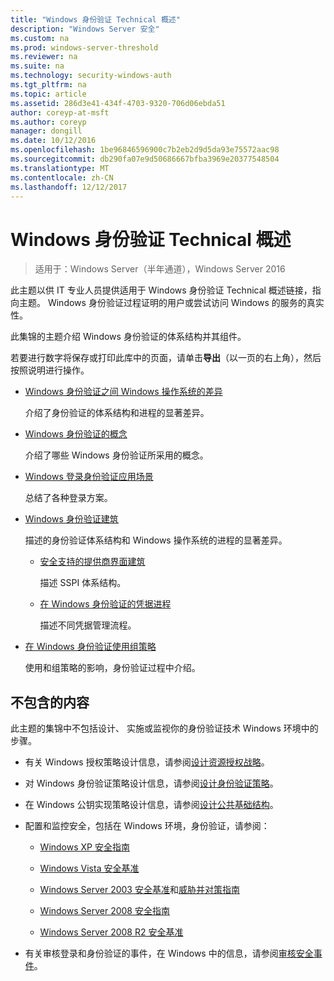 ```yaml
---
title: "Windows 身份验证 Technical 概述"
description: "Windows Server 安全"
ms.custom: na
ms.prod: windows-server-threshold
ms.reviewer: na
ms.suite: na
ms.technology: security-windows-auth
ms.tgt_pltfrm: na
ms.topic: article
ms.assetid: 286d3e41-434f-4703-9320-706d06ebda51
author: coreyp-at-msft
ms.author: coreyp
manager: dongill
ms.date: 10/12/2016
ms.openlocfilehash: 1be96846596900c7b2eb2d9d5da93e75572aac98
ms.sourcegitcommit: db290fa07e9d50686667bfba3969e20377548504
ms.translationtype: MT
ms.contentlocale: zh-CN
ms.lasthandoff: 12/12/2017
---
```

# <a name="windows-authentication-technical-overview"></a>Windows 身份验证 Technical 概述

>适用于：Windows Server（半年通道），Windows Server 2016

此主题以供 IT 专业人员提供适用于 Windows 身份验证 Technical 概述链接，指向主题。 Windows 身份验证过程证明的用户或尝试访问 Windows 的服务的真实性。

此集锦的主题介绍 Windows 身份验证的体系结构并其组件。

若要进行数字将保存或打印此库中的页面，请单击**导出**（以一页的右上角），然后按照说明进行操作。

-   [Windows 身份验证之间 Windows 操作系统的差异](https://technet.microsoft.com/library/dn169017.aspx)

    介绍了身份验证的体系结构和进程的显著差异。

-   [Windows 身份验证的概念](https://technet.microsoft.com/library/dn169018.aspx)

    介绍了哪些 Windows 身份验证所采用的概念。

-   [Windows 登录身份验证应用场景](https://technet.microsoft.com/library/dn169020.aspx)

    总结了各种登录方案。

-   [Windows 身份验证建筑](https://technet.microsoft.com/library/dn169024.aspx)

    描述的身份验证体系结构和 Windows 操作系统的进程的显著差异。

    -   [安全支持的提供商界面建筑](https://technet.microsoft.com/library/dn169026.aspx)

        描述 SSPI 体系结构。

    -   [在 Windows 身份验证的凭据进程](https://technet.microsoft.com/library/dn169014.aspx)

        描述不同凭据管理流程。

-   [在 Windows 身份验证使用组策略](https://technet.microsoft.com/library/dn169021.aspx)

    使用和组策略的影响，身份验证过程中介绍。

## <a name="what-is-not-covered"></a>不包含的内容
此主题的集锦中不包括设计、 实施或监视你的身份验证技术 Windows 环境中的步骤。

-   有关 Windows 授权策略设计信息，请参阅[设计资源授权战略](https://technet.microsoft.com/library/cc783368.aspx)。

-   对 Windows 身份验证策略设计信息，请参阅[设计身份验证策略](https://technet.microsoft.com/library/cc758124.aspx)。

-   在 Windows 公钥实现策略设计信息，请参阅[设计公共基础结构](https://technet.microsoft.com/library/cc773138.aspx)。

-   配置和监控安全，包括在 Windows 环境，身份验证，请参阅：

    -   [Windows XP 安全指南](https://www.microsoft.com/download/details.aspx?id=962)

    -   [Windows Vista 安全基准](https://technet.microsoft.com/library/dd450978.aspx)

    -   [Windows Server 2003 安全基准](https://technet.microsoft.com/library/cc163140.aspx)和[威胁并对策指南](https://technet.microsoft.com/library/dd162275.aspx)

    -   [Windows Server 2008 安全指南](https://www.microsoft.com/download/details.aspx?id=17606)

    -   [Windows Server 2008 R2 安全基准](https://technet.microsoft.com/library/gg236605.aspx)

-   有关审核登录和身份验证的事件，在 Windows 中的信息，请参阅[审核安全事件](https://technet.microsoft.com/library/cc776394.aspx)。


